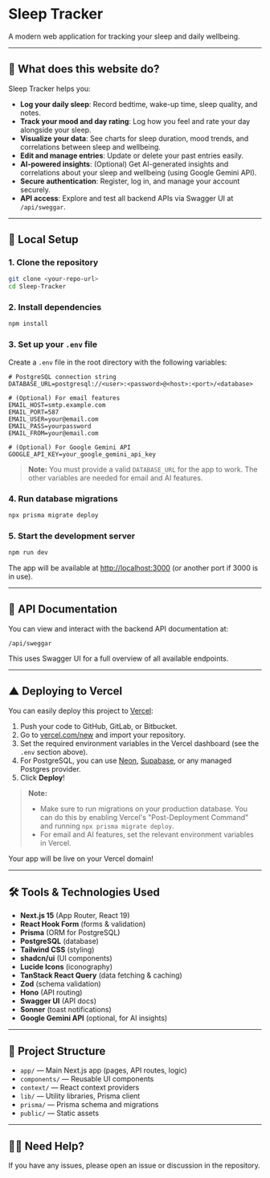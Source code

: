# Sleep Tracker

A modern web application for tracking your sleep and daily wellbeing.

---

## 🌟 What does this website do?

Sleep Tracker helps you:
- **Log your daily sleep**: Record bedtime, wake-up time, sleep quality, and notes.
- **Track your mood and day rating**: Log how you feel and rate your day alongside your sleep.
- **Visualize your data**: See charts for sleep duration, mood trends, and correlations between sleep and wellbeing.
- **Edit and manage entries**: Update or delete your past entries easily.
- **AI-powered insights**: (Optional) Get AI-generated insights and correlations about your sleep and wellbeing (using Google Gemini API).
- **Secure authentication**: Register, log in, and manage your account securely.
- **API access**: Explore and test all backend APIs via Swagger UI at `/api/sweggar`.

---

## 🚀 Local Setup

### 1. Clone the repository
```bash
git clone <your-repo-url>
cd Sleep-Tracker
```

### 2. Install dependencies
```bash
npm install
```

### 3. Set up your `.env` file
Create a `.env` file in the root directory with the following variables:

```
# PostgreSQL connection string
DATABASE_URL=postgresql://<user>:<password>@<host>:<port>/<database>

# (Optional) For email features
EMAIL_HOST=smtp.example.com
EMAIL_PORT=587
EMAIL_USER=your@email.com
EMAIL_PASS=yourpassword
EMAIL_FROM=your@email.com

# (Optional) For Google Gemini API
GOOGLE_API_KEY=your_google_gemini_api_key
```

> **Note:** You must provide a valid `DATABASE_URL` for the app to work. The other variables are needed for email and AI features.

### 4. Run database migrations
```bash
npx prisma migrate deploy
```

### 5. Start the development server
```bash
npm run dev
```

The app will be available at [http://localhost:3000](http://localhost:3000) (or another port if 3000 is in use).

---

## 🧪 API Documentation

You can view and interact with the backend API documentation at:

```
/api/sweggar
```

This uses Swagger UI for a full overview of all available endpoints.

---

## ▲ Deploying to Vercel

You can easily deploy this project to [Vercel](https://vercel.com/):

1. Push your code to GitHub, GitLab, or Bitbucket.
2. Go to [vercel.com/new](https://vercel.com/new) and import your repository.
3. Set the required environment variables in the Vercel dashboard (see the `.env` section above).
4. For PostgreSQL, you can use [Neon](https://neon.tech/), [Supabase](https://supabase.com/), or any managed Postgres provider.
5. Click **Deploy**!

> **Note:**
> - Make sure to run migrations on your production database. You can do this by enabling Vercel's "Post-Deployment Command" and running `npx prisma migrate deploy`.
> - For email and AI features, set the relevant environment variables in Vercel.

Your app will be live on your Vercel domain!

---

## 🛠️ Tools & Technologies Used

- **Next.js 15** (App Router, React 19)
- **React Hook Form** (forms & validation)
- **Prisma** (ORM for PostgreSQL)
- **PostgreSQL** (database)
- **Tailwind CSS** (styling)
- **shadcn/ui** (UI components)
- **Lucide Icons** (iconography)
- **TanStack React Query** (data fetching & caching)
- **Zod** (schema validation)
- **Hono** (API routing)
- **Swagger UI** (API docs)
- **Sonner** (toast notifications)
- **Google Gemini API** (optional, for AI insights)

---

## 📄 Project Structure

- `app/` — Main Next.js app (pages, API routes, logic)
- `components/` — Reusable UI components
- `context/` — React context providers
- `lib/` — Utility libraries, Prisma client
- `prisma/` — Prisma schema and migrations
- `public/` — Static assets

---

## 🙋‍♂️ Need Help?
If you have any issues, please open an issue or discussion in the repository.
